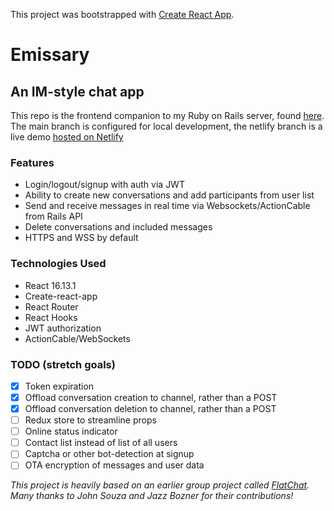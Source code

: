 This project was bootstrapped with [Create React App](https://github.com/facebook/create-react-app).

# Emissary 

## An IM-style chat app 

This repo is the frontend companion to my Ruby on Rails server, found [here](https://github.com/strangrjrjr/emissary_api). The main branch is configured for local development, the netlify branch is a live demo [hosted on Netlify](https://objective-lamport-f498dc.netlify.app)

### Features

- Login/logout/signup with auth via JWT
- Ability to create new conversations and add participants from user list
- Send and receive messages in real time via Websockets/ActionCable from Rails API
- Delete conversations and included messages
- HTTPS and WSS by default

### Technologies Used

- React 16.13.1
- Create-react-app
- React Router
- React Hooks
- JWT authorization
- ActionCable/WebSockets

### TODO (stretch goals)

- [x] Token expiration
- [x] Offload conversation creation to channel, rather than a POST
- [x] Offload conversation deletion to channel, rather than a POST
- [ ] Redux store to streamline props
- [ ] Online status indicator
- [ ] Contact list instead of list of all users
- [ ] Captcha or other bot-detection at signup
- [ ] OTA encryption of messages and user data

_This project is heavily based on an earlier group project called [FlatChat](https://github.com/strangrjrjr/flatchat_frontend). Many thanks to John Souza and Jazz Bozner for their contributions!_
